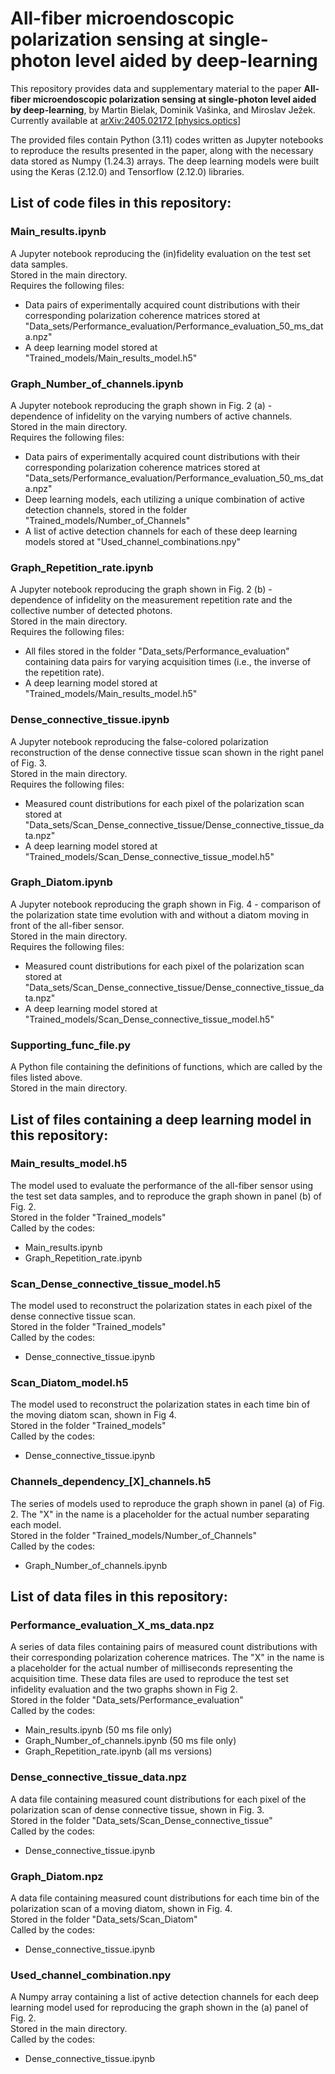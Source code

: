 # All-fiber microendoscopic polarization sensing at single-photon level aided by deep-learning

This repository provides data and supplementary material to the paper **All-fiber microendoscopic polarization sensing at single-photon level aided by deep-learning**, by Martin Bielak, Dominik Vašinka, and Miroslav Ježek. <br>
Currently available at [arXiv:2405.02172 [physics.optics]](https://arxiv.org/abs/2405.02172)

The provided files contain Python (3.11) codes written as Jupyter notebooks to reproduce the results presented in the paper, along with the necessary data stored as Numpy (1.24.3) arrays. The deep learning models were built using the Keras (2.12.0) and Tensorflow (2.12.0) libraries.

## List of code files in this repository:
### Main_results.ipynb
A Jupyter notebook reproducing the (in)fidelity evaluation on the test set data samples. <br>
Stored in the main directory.  <br>
Requires the following files:
- Data pairs of experimentally acquired count distributions with their corresponding polarization coherence matrices stored at "Data_sets/Performance_evaluation/Performance_evaluation_50_ms_data.npz"
- A deep learning model stored at "Trained_models/Main_results_model.h5"

### Graph_Number_of_channels.ipynb
A Jupyter notebook reproducing the graph shown in Fig. 2 (a) - dependence of infidelity on the varying numbers of active channels. <br>
Stored in the main directory. <br>
Requires the following files:
- Data pairs of experimentally acquired count distributions with their corresponding polarization coherence matrices stored at "Data_sets/Performance_evaluation/Performance_evaluation_50_ms_data.npz"
- Deep learning models, each utilizing a unique combination of active detection channels, stored in the folder "Trained_models/Number_of_Channels"
- A list of active detection channels for each of these deep learning models stored at "Used_channel_combinations.npy"

### Graph_Repetition_rate.ipynb
A Jupyter notebook reproducing the graph shown in Fig. 2 (b) - dependence of infidelity on the measurement repetition rate and the collective number of detected photons. <br>
Stored in the main directory. <br>
Requires the following files:
- All files stored in the folder "Data_sets/Performance_evaluation" containing data pairs for varying acquisition times (i.e., the inverse of the repetition rate).
- A deep learning model stored at "Trained_models/Main_results_model.h5"

### Dense_connective_tissue.ipynb
A Jupyter notebook reproducing the false-colored polarization reconstruction of the dense connective tissue scan shown in the right panel of Fig. 3. <br>
Stored in the main directory. <br>
Requires the following files:
- Measured count distributions for each pixel of the polarization scan stored at "Data_sets/Scan_Dense_connective_tissue/Dense_connective_tissue_data.npz"
- A deep learning model stored at "Trained_models/Scan_Dense_connective_tissue_model.h5"

### Graph_Diatom.ipynb
A Jupyter notebook reproducing the graph shown in Fig. 4 - comparison of the polarization state time evolution with and without a diatom moving in front of the all-fiber sensor. <br>
Stored in the main directory. <br>
Requires the following files:
- Measured count distributions for each pixel of the polarization scan stored at "Data_sets/Scan_Dense_connective_tissue/Dense_connective_tissue_data.npz"
- A deep learning model stored at "Trained_models/Scan_Dense_connective_tissue_model.h5"

### Supporting_func_file.py
A Python file containing the definitions of functions, which are called by the files listed above. <br>
Stored in the main directory.


## List of files containing a deep learning model in this repository:
### Main_results_model.h5
The model used to evaluate the performance of the all-fiber sensor using the test set data samples, and to reproduce the graph shown in panel (b) of Fig. 2. <br>
Stored in the folder "Trained_models" <br>
Called by the codes:
- Main_results.ipynb
- Graph_Repetition_rate.ipynb

### Scan_Dense_connective_tissue_model.h5
The model used to reconstruct the polarization states in each pixel of the dense connective tissue scan. <br>
Stored in the folder "Trained_models" <br>
Called by the codes:
- Dense_connective_tissue.ipynb

### Scan_Diatom_model.h5
The model used to reconstruct the polarization states in each time bin of the moving diatom scan, shown in Fig 4. <br>
Stored in the folder "Trained_models" <br>
Called by the codes:
- Dense_connective_tissue.ipynb

### Channels_dependency_[X]_channels.h5
The series of models used to reproduce the graph shown in panel (a) of Fig. 2. The "X" in the name is a placeholder for the actual number separating each model. <br>
Stored in the folder "Trained_models/Number_of_Channels" <br>
Called by the codes:
- Graph_Number_of_channels.ipynb


## List of data files in this repository:
### Performance_evaluation_X_ms_data.npz
A series of data files containing pairs of measured count distributions with their corresponding polarization coherence matrices. The "X" in the name is a placeholder for the actual number of milliseconds representing the acquisition time. These data files are used to reproduce the test set infidelity evaluation and the two graphs shown in Fig 2. <br>
Stored in the folder "Data_sets/Performance_evaluation" <br>
Called by the codes:
- Main_results.ipynb (50 ms file only)
- Graph_Number_of_channels.ipynb (50 ms file only)
- Graph_Repetition_rate.ipynb (all ms versions)

### Dense_connective_tissue_data.npz
A data file containing measured count distributions for each pixel of the polarization scan of dense connective tissue, shown in Fig. 3. <br>
Stored in the folder "Data_sets/Scan_Dense_connective_tissue" <br>
Called by the codes:
- Dense_connective_tissue.ipynb

### Graph_Diatom.npz
A data file containing measured count distributions for each time bin of the polarization scan of a moving diatom, shown in Fig. 4. <br>
Stored in the folder "Data_sets/Scan_Diatom" <br>
Called by the codes:
- Dense_connective_tissue.ipynb

### Used_channel_combination.npy
A Numpy array containing a list of active detection channels for each deep learning model used for reproducing the graph shown in the (a) panel of Fig. 2. <br>
Stored in the main directory. <br>
Called by the codes:
- Dense_connective_tissue.ipynb

















